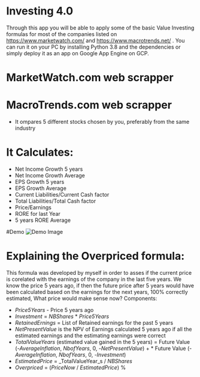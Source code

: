 # Investing 4.0

Through this app you  will be able to apply some of the basic Value Investing formulas for most of the companies listed on https://www.marketwatch.com/ and https://www.macrotrends.net/ . You can run it on your PC by installing Python 3.8 and the dependencies or simply deploy it as an app on Google App Engine on GCP.

# MarketWatch.com web scrapper
# MacroTrends.com web scrapper
* It ompares 5 different stocks chosen by you, preferably from the same industry

# It Calculates:
* Net Income Growth 5 years 
* Net Income Growth Average
* EPS Growth 5 years 
* EPS Growth Average
* Current Liabilities/Current Cash factor
* Total Liabilities/Total Cash factor
* Price/Earnings
* RORE for last Year
* 5 years RORE Average

#Demo 
![Demo Image](https://www.skyalleys.com/wp-content/uploads/2020/12/Value-Investing.jpg)

# Explaining the Overpriced formula:
This formula was developed by myself in order to asses if the current price is corelated with the earnings of the company in the last five years. We know the price 5 years ago, if then the future price after 5 years would have been calculated based on the earnings for the next years, 100% correctly estimated, What price would make sense now?
Components:
* _Price5Years_ - Price 5 years ago
* _Investment_ = _NBShares_ * _Price5Years_
* _RetainedErnings_ = List of Retained earnings for the past 5 years
* _NetPresentValue_ is the NPV of Earnings calculated 5 years ago if all the estimated earnings and the estimating earnings were correct
* _TotalValueYears_ (estimated value gained in the 5 years) = Future Value (-_AverageInflation_, _NbofYears_, 0, -_NetPresentValue_) + * Future Value (-_AverageInflation_, _NbofYears_, 0, -_Investment_)
* _EstimatedPrice_ = _TotalValueYear_s / _NBShares_
* _Overpriced_ = (_PriceNow_ / _EstimatedPrice_) %
